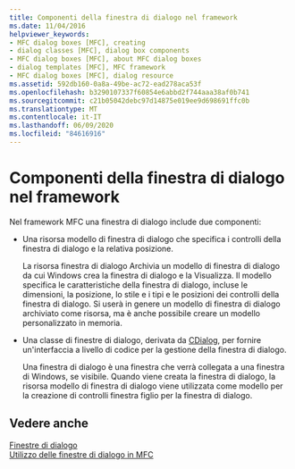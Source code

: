 ```yaml
---
title: Componenti della finestra di dialogo nel framework
ms.date: 11/04/2016
helpviewer_keywords:
- MFC dialog boxes [MFC], creating
- dialog classes [MFC], dialog box components
- MFC dialog boxes [MFC], about MFC dialog boxes
- dialog templates [MFC], MFC framework
- MFC dialog boxes [MFC], dialog resource
ms.assetid: 592db160-0a8a-49be-ac72-ead278aca53f
ms.openlocfilehash: b3290107337f60854e6abbd2f744aaa38af0b741
ms.sourcegitcommit: c21b05042debc97d14875e019ee9d698691ffc0b
ms.translationtype: MT
ms.contentlocale: it-IT
ms.lasthandoff: 06/09/2020
ms.locfileid: "84616916"
---
```

# <a name="dialog-box-components-in-the-framework"></a>Componenti della finestra di dialogo nel framework

Nel framework MFC una finestra di dialogo include due componenti:

- Una risorsa modello di finestra di dialogo che specifica i controlli della finestra di dialogo e la relativa posizione.

   La risorsa finestra di dialogo Archivia un modello di finestra di dialogo da cui Windows crea la finestra di dialogo e la Visualizza. Il modello specifica le caratteristiche della finestra di dialogo, incluse le dimensioni, la posizione, lo stile e i tipi e le posizioni dei controlli della finestra di dialogo. Si userà in genere un modello di finestra di dialogo archiviato come risorsa, ma è anche possibile creare un modello personalizzato in memoria.

- Una classe di finestre di dialogo, derivata da [CDialog](reference/cdialog-class.md), per fornire un'interfaccia a livello di codice per la gestione della finestra di dialogo.

   Una finestra di dialogo è una finestra che verrà collegata a una finestra di Windows, se visibile. Quando viene creata la finestra di dialogo, la risorsa modello di finestra di dialogo viene utilizzata come modello per la creazione di controlli finestra figlio per la finestra di dialogo.

## <a name="see-also"></a>Vedere anche

[Finestre di dialogo](dialog-boxes.md)<br/>
[Utilizzo delle finestre di dialogo in MFC](life-cycle-of-a-dialog-box.md)
